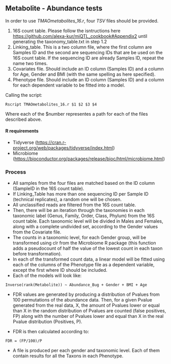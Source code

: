 ## Metabolite - Abundance tests
In order to use *TMAOmetabolites_16.r*, four *TSV* files should be provided.  
1. 16S count table. Please follow the isntructions here https://github.com/alexa-kur/miQTL_cookbook#Appendix2 until generating the taxonomy_table.txt in step 1.2  
2. Linking_table. This is a two column file, where the first column are Samples ID and the second are sequencing IDs that are be used on the 16S count table. If the sequencing ID are already Samples ID, repeat the name two times.
3. Covariates file. Should include an ID column (Samples ID) and a column for Age, Gender and BMI (with the same spelling as here specified).  
4. Phenotype file. Should include an ID column (Samples ID) and a column for each dependent variable to be fitted into a model.  

Calling the script:  

`Rscript TMAOmetabolites_16.r $1 $2 $3 $4`

Where each of the $number representes a path for each of the files described above.  

#### R requirements
* Tidyverse (https://cran.r-project.org/web/packages/tidyverse/index.html)
* Microbiome (https://bioconductor.org/packages/release/bioc/html/microbiome.html)


### Process  
* All samples from the four files are matched based on the ID column (SampleID in the 16S count table).  
* If Linking_Table has more than one sequencing ID per Sample ID (technical replicates), a random one will be chosen.  
* All unclassified reads are filtered from the 16S count table.  
* Then, there will be an iteration through the taxonomies in each taxonomic label (Genus, Family, Order, Class, Phylum) from the 16S count table. Each taxonomic level will be divided in Males and Females, along with a complete undivided set, according to the Gender values from the Covariate file.
* The counts in a taxonomic level, for each Gender group, will be transformed using clr from the Microbiome R package (this function adds a pseudocount of half the value of the lowest count in each taxon before transformation).  
* In each of the transformed count data, a linear model will be fitted using each of the columns of the Phenotype file as a dependent variable, except the first where ID should be included.  
* Each of the models will look like:  

 `Inverse(rank(Metabolite)) ~ Abundance_Bug + Gender + BMI + Age `

* FDR values are generated by producing a distribution of Pvalues from 100 permutations of the abundance data. Then, for a given Pvalue generated from the real data, X, the amount of Pvalues lower or equal than X in the random distribution of Pvalues are counted (false positives, FP) along with the number of Pvalues lower and equal than X in the real Pvalue distribution (Positives, P).  

* FDR is then calculated according to:  

`FDR = (FP/100)/P `

* A file is produced per each gender and taxonomic level. Each of them contain results for all the Taxons in each Phenotype.

